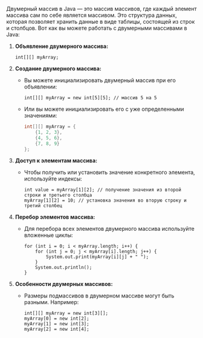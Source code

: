 Двумерный массив в Java — это массив массивов, где каждый элемент массива сам по себе является массивом. Это структура данных, которая позволяет хранить данные в виде таблицы, состоящей из строк и столбцов. Вот как вы можете работать с двумерными массивами в Java:

1. **Объявление двумерного массива:**
   ```
   int[][] myArray;
   ```

2. **Создание двумерного массива:**
   - Вы можете инициализировать двумерный массив при его объявлении:
     ```
     int[][] myArray = new int[5][5]; // массив 5 на 5
     ```
   - Или вы можете инициализировать его с уже определенными значениями:
     ```java
     int[][] myArray = {
         {1, 2, 3},
         {4, 5, 6},
         {7, 8, 9}
     };
     ```

3. **Доступ к элементам массива:**
   - Чтобы получить или установить значение конкретного элемента, используйте индексы:
     ```
     int value = myArray[1][2]; // получение значения из второй строки и третьего столбца
     myArray[1][2] = 10; // установка значения во вторую строку и третий столбец
     ```

4. **Перебор элементов массива:**
   - Для перебора всех элементов двумерного массива используйте вложенные циклы:
     ```
     for (int i = 0; i < myArray.length; i++) {
         for (int j = 0; j < myArray[i].length; j++) {
             System.out.print(myArray[i][j] + " ");
         }
         System.out.println();
     }
     ```

5. **Особенности двумерных массивов:**
   - Размеры подмассивов в двумерном массиве могут быть разными. Например:
     ```
     int[][] myArray = new int[3][];
     myArray[0] = new int[2];
     myArray[1] = new int[3];
     myArray[2] = new int[4];
     ```
